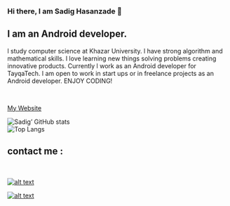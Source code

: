 ### Hi there, l am Sadig Hasanzade 👋

## l am an Android developer.

<p>
l study computer science at Khazar University. l have strong algorithm and mathematical skills. I love learning new things solving problems creating innovative products. Currently
    l work as an Android developer for TayqaTech. l am open to work in start ups or in freelance projects as an Android developer. 
    ENJOY CODING!
</p>

</br>

<a href = http://hasansoy.herokuapp.com> My Website</a>


![Sadig’ GitHub stats](https://github-readme-stats.vercel.app/api?username=sadighasanzade&theme=synthwave&show_icons=true&count_private=true)
<br>
![Top Langs](https://github-readme-stats.vercel.app/api/top-langs/?username=sadighasanzade&theme=synthwave)

<h2>contact me :</h2>
<br>

<a href=https://www.linkedin.com/in/sadig-hasanzade-2b7868203>![alt text](https://img.shields.io/badge/-LinkedIn-0e76a8?style=plastic&logo=linkedIn)</a>

<a href=https://www.instagram.com/the___hasanzade>![alt text](https://img.shields.io/badge/-Instagram-833AB4?style=plastic&logo=Instagram)</a>
    

